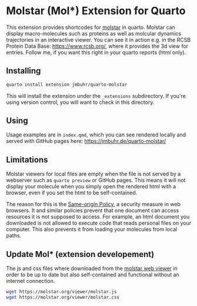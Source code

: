 # Molstar (Mol*) Extension for Quarto

This extension provides shortcodes for [molstar](https://github.com/molstar/molstar) in quarto.
Molstar can display macro-molecules such as proteins as well as molcular dynamics trajectories in an interactive viewer.
You can see it in action e.g. in the RCSB Protein Data Base: <https://www.rcsb.org/>, where it provides the 3d view for entries.
Follow me, if you want this right in your quarto reports (html only).

## Installing

```sh
quarto install extension jmbuhr/quarto-molstar
```

This will install the extension under the `_extensions` subdirectory.
If you're using version control, you will want to check in this directory.

## Using

Usage examples are in `index.qmd`, which you can see rendered locally and served with GitHub pages here: 
<https://jmbuhr.de/quarto-molstar/>

## Limitations

Molstar viewers for local files are empty when the file is not served by a webserver such as `quarto preview` or GitHub pages.
This means it will not display your molecule when you simply open the rendered html with a browser,
even if you set the html to be self-contained.

The reason for this is the [Same-origin Policy](https://developer.mozilla.org/en-US/docs/Glossary/Same-origin_policy), a security measure in web browsers.
It and similar policies prevent that one document can access resources it is not supposed to access.
For example, an html document you downloaded is not allowed to execute code that reads personal files on your computer.
This also prevents it from loading your molecules from local paths.

## Update Mol* (extension developement)

The js and css files where downloaded from the [molstar web viewer](https://molstar.org/viewer/) in order to be up to date but also self-contained and functional without an internet connection. 

```bash
wget https://molstar.org/viewer/molstar.js
wget https://molstar.org/viewer/molstar.css
```


